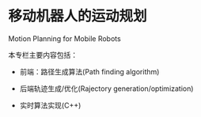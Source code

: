 # 移动机器人的运动规划

Motion Planning for Mobile Robots

本专栏主要内容包括：

- 前端：路径生成算法(Path finding algorithm)

- 后端轨迹生成/优化(Rajectory generation/optimization)
- 实时算法实现(C++)






